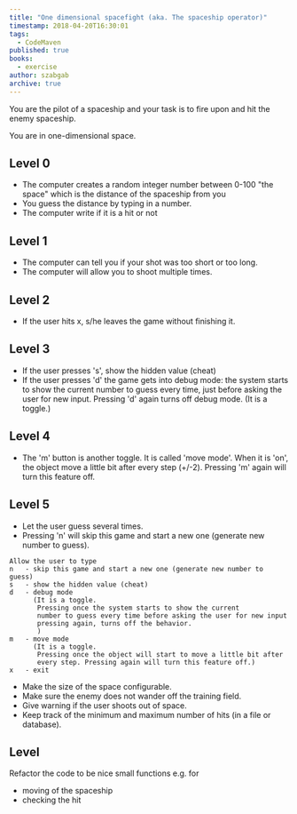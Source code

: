 ```yaml
---
title: "One dimensional spacefight (aka. The spaceship operator)"
timestamp: 2018-04-20T16:30:01
tags:
  - CodeMaven
published: true
books:
  - exercise
author: szabgab
archive: true
---
```



You are the pilot of a spaceship and your task is to fire upon and hit the enemy spaceship.

You are in one-dimensional space.



## Level 0

* The computer creates a random integer number between 0-100 "the space" which is the distance of the spaceship from you
* You guess the distance by typing in a number.
* The computer write if it is a hit or not

## Level 1

* The computer can tell you if your shot was too short or too long.
* The computer will allow you to shoot multiple times.

## Level 2

* If the user hits x, s/he leaves the game without finishing it.

## Level 3

* If the user presses 's', show the hidden value (cheat)
* If the user presses 'd' the game gets into debug mode: the system starts to show the current number to guess every time, just before asking the user for new input. Pressing 'd' again turns off debug mode. (It is a toggle.)

## Level 4

* The 'm' button is another toggle. It is called 'move mode'. When it is 'on', the object move a little bit after every step (+/-2). Pressing 'm' again will turn this feature off.

## Level 5

* Let the user guess several times.
* Pressing 'n' will skip this game and start a new one (generate new number to guess).


```
Allow the user to type
n   - skip this game and start a new one (generate new number to guess)
s   - show the hidden value (cheat)
d   - debug mode 
      (It is a toggle. 
       Pressing once the system starts to show the current
       number to guess every time before asking the user for new input
       pressing again, turns off the behavior.
       )
m   - move mode
      (It is a toggle.
       Pressing once the object will start to move a little bit after
       every step. Pressing again will turn this feature off.)
x   - exit
```

* Make the size of the space configurable.
* Make sure the enemy does not wander off the training field.
* Give warning if the user shoots out of space.
* Keep track of the minimum and maximum number of hits (in a file or database).

## Level

Refactor the code to be nice small functions e.g. for

* moving of the spaceship
* checking the hit

